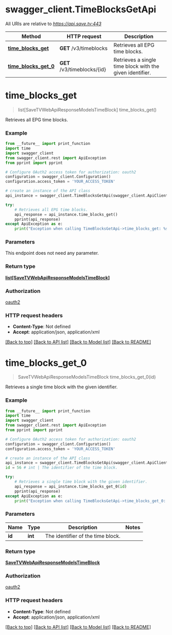 # swagger_client.TimeBlocksGetApi

All URIs are relative to *https://api.save.tv:443*

Method | HTTP request | Description
------------- | ------------- | -------------
[**time_blocks_get**](TimeBlocksGetApi.md#time_blocks_get) | **GET** /v3/timeblocks | Retrieves all EPG time blocks.
[**time_blocks_get_0**](TimeBlocksGetApi.md#time_blocks_get_0) | **GET** /v3/timeblocks/{id} | Retrieves a single time block with the given identifier.


# **time_blocks_get**
> list[SaveTVWebApiResponseModelsTimeBlock] time_blocks_get()

Retrieves all EPG time blocks.

### Example
```python
from __future__ import print_function
import time
import swagger_client
from swagger_client.rest import ApiException
from pprint import pprint

# Configure OAuth2 access token for authorization: oauth2
configuration = swagger_client.Configuration()
configuration.access_token = 'YOUR_ACCESS_TOKEN'

# create an instance of the API class
api_instance = swagger_client.TimeBlocksGetApi(swagger_client.ApiClient(configuration))

try:
    # Retrieves all EPG time blocks.
    api_response = api_instance.time_blocks_get()
    pprint(api_response)
except ApiException as e:
    print("Exception when calling TimeBlocksGetApi->time_blocks_get: %s\n" % e)
```

### Parameters
This endpoint does not need any parameter.

### Return type

[**list[SaveTVWebApiResponseModelsTimeBlock]**](SaveTVWebApiResponseModelsTimeBlock.md)

### Authorization

[oauth2](../README.md#oauth2)

### HTTP request headers

 - **Content-Type**: Not defined
 - **Accept**: application/json, application/xml

[[Back to top]](#) [[Back to API list]](../README.md#documentation-for-api-endpoints) [[Back to Model list]](../README.md#documentation-for-models) [[Back to README]](../README.md)

# **time_blocks_get_0**
> SaveTVWebApiResponseModelsTimeBlock time_blocks_get_0(id)

Retrieves a single time block with the given identifier.

### Example
```python
from __future__ import print_function
import time
import swagger_client
from swagger_client.rest import ApiException
from pprint import pprint

# Configure OAuth2 access token for authorization: oauth2
configuration = swagger_client.Configuration()
configuration.access_token = 'YOUR_ACCESS_TOKEN'

# create an instance of the API class
api_instance = swagger_client.TimeBlocksGetApi(swagger_client.ApiClient(configuration))
id = 56 # int | The identifier of the time block.

try:
    # Retrieves a single time block with the given identifier.
    api_response = api_instance.time_blocks_get_0(id)
    pprint(api_response)
except ApiException as e:
    print("Exception when calling TimeBlocksGetApi->time_blocks_get_0: %s\n" % e)
```

### Parameters

Name | Type | Description  | Notes
------------- | ------------- | ------------- | -------------
 **id** | **int**| The identifier of the time block. | 

### Return type

[**SaveTVWebApiResponseModelsTimeBlock**](SaveTVWebApiResponseModelsTimeBlock.md)

### Authorization

[oauth2](../README.md#oauth2)

### HTTP request headers

 - **Content-Type**: Not defined
 - **Accept**: application/json, application/xml

[[Back to top]](#) [[Back to API list]](../README.md#documentation-for-api-endpoints) [[Back to Model list]](../README.md#documentation-for-models) [[Back to README]](../README.md)

